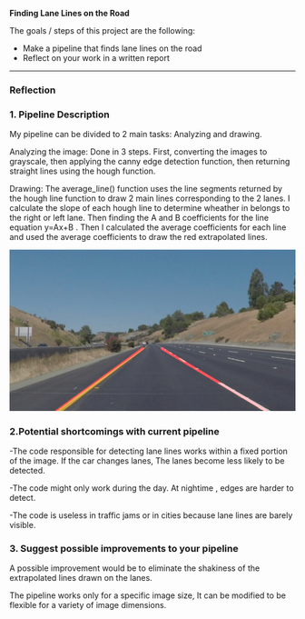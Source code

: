 **Finding Lane Lines on the Road**

The goals / steps of this project are the following:
* Make a pipeline that finds lane lines on the road
* Reflect on your work in a written report



---

### Reflection

### 1. Pipeline Description

My pipeline can be divided to 2 main tasks: Analyzing and drawing.

Analyzing the image: Done in 3 steps. First, converting the images to grayscale, then applying the canny edge detection function, then returning straight lines using the hough function.

Drawing: The average_line() function uses the line segments returned by the hough line function to draw 2 main lines corresponding to the 2 lanes. I calculate the slope of each hough line to determine wheather in belongs to the right or left lane.
Then finding the A and B coefficients for the line equation y=Ax+B . Then I calculated the average coefficients for each line and used the average coefficients to draw the red extrapolated lines.
 

![example image](/examples/solidYellowCurve2.jpg)


### 2.Potential shortcomings with current pipeline

-The code responsible for detecting lane lines works within a fixed portion of the image. If the car changes lanes, The lanes become less likely to be detected.

-The code might only work during the day. At nightime , edges are harder to detect.

-The code is useless in traffic jams or in cities because lane lines are barely visible. 


### 3. Suggest possible improvements to your pipeline

A possible improvement would be to eliminate the shakiness of the extrapolated lines drawn on the lanes. 

The pipeline works only for a specific image size, It can be modified to be flexible for a variety of image dimensions. 
